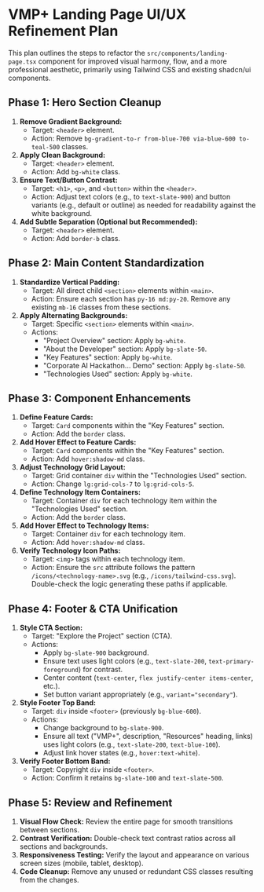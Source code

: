 # VMP+ Landing Page UI/UX Refinement Plan

This plan outlines the steps to refactor the `src/components/landing-page.tsx` component for improved visual harmony, flow, and a more professional aesthetic, primarily using Tailwind CSS and existing shadcn/ui components.

## Phase 1: Hero Section Cleanup

1.  **Remove Gradient Background:**
    *   Target: `<header>` element.
    *   Action: Remove `bg-gradient-to-r from-blue-700 via-blue-600 to-teal-500` classes.
2.  **Apply Clean Background:**
    *   Target: `<header>` element.
    *   Action: Add `bg-white` class.
3.  **Ensure Text/Button Contrast:**
    *   Target: `<h1>`, `<p>`, and `<button>` within the `<header>`.
    *   Action: Adjust text colors (e.g., to `text-slate-900`) and button variants (e.g., default or outline) as needed for readability against the white background.
4.  **Add Subtle Separation (Optional but Recommended):**
    *   Target: `<header>` element.
    *   Action: Add `border-b` class.

## Phase 2: Main Content Standardization

1.  **Standardize Vertical Padding:**
    *   Target: All direct child `<section>` elements within `<main>`.
    *   Action: Ensure each section has `py-16 md:py-20`. Remove any existing `mb-16` classes from these sections.
2.  **Apply Alternating Backgrounds:**
    *   Target: Specific `<section>` elements within `<main>`.
    *   Actions:
        *   "Project Overview" section: Apply `bg-white`.
        *   "About the Developer" section: Apply `bg-slate-50`.
        *   "Key Features" section: Apply `bg-white`.
        *   "Corporate AI Hackathon... Demo" section: Apply `bg-slate-50`.
        *   "Technologies Used" section: Apply `bg-white`.

## Phase 3: Component Enhancements

1.  **Define Feature Cards:**
    *   Target: `Card` components within the "Key Features" section.
    *   Action: Add the `border` class.
2.  **Add Hover Effect to Feature Cards:**
    *   Target: `Card` components within the "Key Features" section.
    *   Action: Add `hover:shadow-md` class.
3.  **Adjust Technology Grid Layout:**
    *   Target: Grid container `div` within the "Technologies Used" section.
    *   Action: Change `lg:grid-cols-7` to `lg:grid-cols-5`.
4.  **Define Technology Item Containers:**
    *   Target: Container `div` for each technology item within the "Technologies Used" section.
    *   Action: Add the `border` class.
5.  **Add Hover Effect to Technology Items:**
    *   Target: Container `div` for each technology item.
    *   Action: Add `hover:shadow-md` class.
6.  **Verify Technology Icon Paths:**
    *   Target: `<img>` tags within each technology item.
    *   Action: Ensure the `src` attribute follows the pattern `/icons/<technology-name>.svg` (e.g., `/icons/tailwind-css.svg`). Double-check the logic generating these paths if applicable.

## Phase 4: Footer & CTA Unification

1.  **Style CTA Section:**
    *   Target: "Explore the Project" section (CTA).
    *   Actions:
        *   Apply `bg-slate-900` background.
        *   Ensure text uses light colors (e.g., `text-slate-200`, `text-primary-foreground`) for contrast.
        *   Center content (`text-center`, `flex justify-center items-center`, etc.).
        *   Set button variant appropriately (e.g., `variant="secondary"`).
2.  **Style Footer Top Band:**
    *   Target: `div` inside `<footer>` (previously `bg-blue-600`).
    *   Actions:
        *   Change background to `bg-slate-900`.
        *   Ensure all text ("VMP+", description, "Resources" heading, links) uses light colors (e.g., `text-slate-200`, `text-blue-100`).
        *   Adjust link hover states (e.g., `hover:text-white`).
3.  **Verify Footer Bottom Band:**
    *   Target: Copyright `div` inside `<footer>`.
    *   Action: Confirm it retains `bg-slate-100` and `text-slate-500`.

## Phase 5: Review and Refinement

1.  **Visual Flow Check:** Review the entire page for smooth transitions between sections.
2.  **Contrast Verification:** Double-check text contrast ratios across all sections and backgrounds.
3.  **Responsiveness Testing:** Verify the layout and appearance on various screen sizes (mobile, tablet, desktop).
4.  **Code Cleanup:** Remove any unused or redundant CSS classes resulting from the changes.
